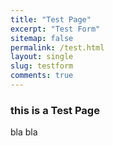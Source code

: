 ```yaml
---
title: "Test Page"
excerpt: "Test Form"
sitemap: false
permalink: /test.html
layout: single
slug: testform
comments: true
---
```


### this is a Test Page
bla bla

